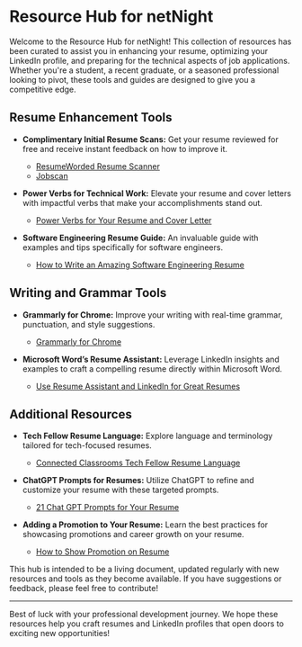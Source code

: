 # Resource Hub for netNight

Welcome to the Resource Hub for netNight! This collection of resources has been curated to assist you in enhancing your resume, optimizing your LinkedIn profile, and preparing for the technical aspects of job applications. Whether you're a student, a recent graduate, or a seasoned professional looking to pivot, these tools and guides are designed to give you a competitive edge.

## Resume Enhancement Tools

- **Complimentary Initial Resume Scans:** Get your resume reviewed for free and receive instant feedback on how to improve it.

  - [ResumeWorded Resume Scanner](https://resumeworded.com/resume-scanner)
  - [Jobscan](https://www.jobscan.co/)

- **Power Verbs for Technical Work:** Elevate your resume and cover letters with impactful verbs that make your accomplishments stand out.

  - [Power Verbs for Your Resume and Cover Letter](https://insights.dice.com/power-verbs-for-your-resume-and-cover-letter/)

- **Software Engineering Resume Guide:** An invaluable guide with examples and tips specifically for software engineers.
  - [How to Write an Amazing Software Engineering Resume](https://www.freecodecamp.org/news/writing-a-killer-software-engineering-resume-b11c91ef699d/)

## Writing and Grammar Tools

- **Grammarly for Chrome:** Improve your writing with real-time grammar, punctuation, and style suggestions.

  - [Grammarly for Chrome](https://chrome.google.com/webstore/detail/grammarly-for-chrome/kbfnbcaeplbcioakkpcpgfkobkghlhen?hl=en)

- **Microsoft Word’s Resume Assistant:** Leverage LinkedIn insights and examples to craft a compelling resume directly within Microsoft Word.
  - [Use Resume Assistant and LinkedIn for Great Resumes](https://support.microsoft.com/en-us/office/use-resume-assistant-and-linkedin-for-great-resumes-444ff6f0-ef74-4a9c-9091-ffd7a9d1917a)

## Additional Resources

- **Tech Fellow Resume Language:** Explore language and terminology tailored for tech-focused resumes.

  - [Connected Classrooms Tech Fellow Resume Language](https://docs.google.com/document/d/1pibSoKNFX_AhgCXk6Osco357CpgRWZ9Fq2D2ulBmAQo/edit#heading=h.gjdgxs)

- **ChatGPT Prompts for Resumes:** Utilize ChatGPT to refine and customize your resume with these targeted prompts.

  - [21 Chat GPT Prompts for Your Resume](https://www.tealhq.com/post/great-chatgpt-prompts-for-your-resume)

- **Adding a Promotion to Your Resume:** Learn the best practices for showcasing promotions and career growth on your resume.
  - [How to Show Promotion on Resume](https://www.glassdoor.com/blog/guide/how-to-show-promotion-on-resume/)

This hub is intended to be a living document, updated regularly with new resources and tools as they become available. If you have suggestions or feedback, please feel free to contribute!

---

Best of luck with your professional development journey. We hope these resources help you craft resumes and LinkedIn profiles that open doors to exciting new opportunities!
